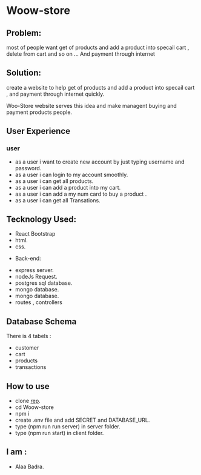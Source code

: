 # Woow-store

## Problem:
most of people want get  of products and add a product into specail cart  , delete from cart and so on ...
And payment through internet 

## Solution:
create a website to help get  of products and add a product into specail cart , and payment through internet  quickly.

Woo-Store website serves this idea and make managent buying and payment products people.
## User Experience
### user
- as a user i want to create new account by just typing username and password.
- as a user i can login to my account smoothly.
- as a user  i can get all products.
- as a user i can add a product into my cart.
- as a user i can add a my num card to buy a product  .
- as a user  i can get all Transations.


## Tecknology Used:
- React Bootstrap
- html.
- css.
* Back-end:
- express server.
- nodeJs Request.
- postgres sql database.
- mongo  database.
- mongo  database.
- routes , controllers


## Database Schema
 There is 4 tabels :
- customer
- cart
- products
- transactions

## How to use
- clone [rep](https://github.com/alaabadra/Woow-store.git).
- cd Woow-store
- npm i
- create .env file and add SECRET and DATABASE_URL.
- type (npm run run server) in server folder.
- type (npm run start) in client folder.

## I am :
* Alaa Badra.


